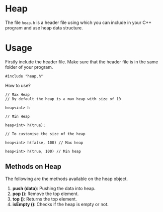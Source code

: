 # Heap

The file `heap.h` is a header file using which you can include in your C++ program and use heap data structure.

# Usage

Firstly include the header file. Make sure that the header file is in the same folder of your program.

```
#include "heap.h"
```

How to use?

```
// Max Heap
// By default the heap is a max heap with size of 10

heap<int> h

// Min Heap

heap<int> h(true);

// To customise the size of the heap

heap<int> h(false, 100) // Max heap

heap<int> h(true, 100) // Min heap

```

## Methods on Heap

The following are the methods available on the heap object.

1. **push (data)**: Pushing the data into heap.
2. **pop ()**: Remove the top element.
3. **top ()**: Returns the top element.
4. **isEmpty ()**: Checks if the heap is empty or not.
